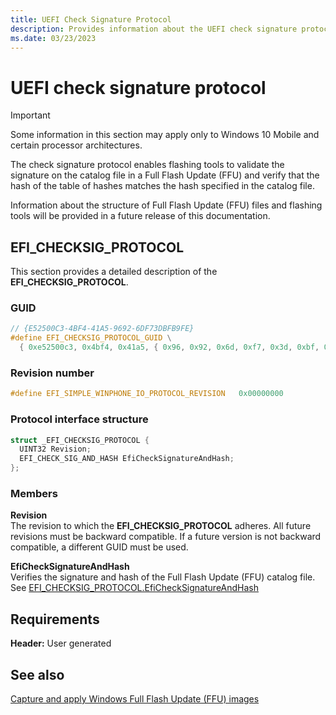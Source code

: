 ```yaml
---
title: UEFI Check Signature Protocol
description: Provides information about the UEFI check signature protocol.
ms.date: 03/23/2023
---
```


# UEFI check signature protocol

> [!IMPORTANT]
> Some information in this section may apply only to Windows 10 Mobile and certain processor architectures.

The check signature protocol enables flashing tools to validate the signature on the catalog file in a Full Flash Update (FFU) and verify that the hash of the table of hashes matches the hash specified in the catalog file.

Information about the structure of Full Flash Update (FFU) files and flashing tools will be provided in a future release of this documentation.

## EFI_CHECKSIG_PROTOCOL

This section provides a detailed description of the **EFI_CHECKSIG_PROTOCOL**.

### GUID

```cpp
// {E52500C3-4BF4-41A5-9692-6DF73DBFB9FE}
#define EFI_CHECKSIG_PROTOCOL_GUID \
  { 0xe52500c3, 0x4bf4, 0x41a5, { 0x96, 0x92, 0x6d, 0xf7, 0x3d, 0xbf, 0xb9, 0xfe } }
```

### Revision number

```cpp
#define EFI_SIMPLE_WINPHONE_IO_PROTOCOL_REVISION   0x00000000
```

### Protocol interface structure

```cpp
struct _EFI_CHECKSIG_PROTOCOL {
  UINT32 Revision;
  EFI_CHECK_SIG_AND_HASH EfiCheckSignatureAndHash;
};
```

### Members

**Revision**  
The revision to which the **EFI_CHECKSIG_PROTOCOL** adheres. All future revisions must be backward compatible. If a future version is not backward compatible, a different GUID must be used.

**EfiCheckSignatureAndHash**  
Verifies the signature and hash of the Full Flash Update (FFU) catalog file. See [EFI_CHECKSIG_PROTOCOL.EfiCheckSignatureAndHash](efi-checksig-protocolefichecksignatureandhash.md)

## Requirements

**Header:** User generated

## See also

[Capture and apply Windows Full Flash Update (FFU) images](/windows-hardware/manufacture/desktop/deploy-windows-using-full-flash-update--ffu)
